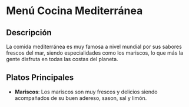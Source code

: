 # Menú Cocina Mediterránea

## Descripción
La comida mediterránea es muy famosa a nivel mundial por sus sabores frescos del mar, siendo especialidades como los mariscos, lo que más la gente disfruta en todas las costas del planeta.

## Platos Principales
- **Mariscos**: Los mariscos son muy frescos y delicios siendo acompañados de su buen adereso, sason, sal y limón.
